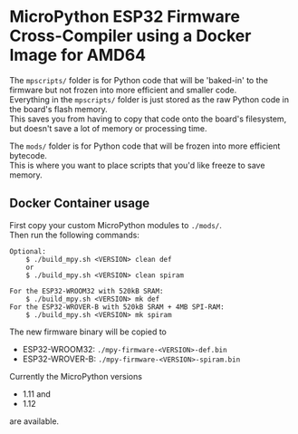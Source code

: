# MicroPython ESP32 Firmware Cross-Compiler using a Docker Image for AMD64

The `mpscripts/` folder is for Python code that will be 'baked-in'
to the firmware but not frozen into more efficient and smaller code.  
Everything in the `mpscripts/` folder is just stored as the raw
Python code in the board's flash memory.  
This saves you from having to copy that code onto the board's filesystem, but doesn't save a lot of memory or processing time.

The `mods/` folder is for Python code that will be frozen into more efficient bytecode.  
This is where you want to place scripts that you'd like freeze to save memory.

## Docker Container usage
First copy your custom MicroPython modules to `./mods/`.  
Then run the following commands:

```
Optional:
	$ ./build_mpy.sh <VERSION> clean def
	or
	$ ./build_mpy.sh <VERSION> clean spiram

For the ESP32-WROOM32 with 520kB SRAM:
	$ ./build_mpy.sh <VERSION> mk def
For the ESP32-WROVER-B with 520kB SRAM + 4MB SPI-RAM:
	$ ./build_mpy.sh <VERSION> mk spiram
```

The new firmware binary will be copied to  

- ESP32-WROOM32: `./mpy-firmware-<VERSION>-def.bin`
- ESP32-WROVER-B: `./mpy-firmware-<VERSION>-spiram.bin`

Currently the MicroPython versions

- 1.11 and
- 1.12

are available.
